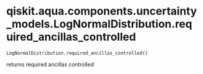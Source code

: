 # qiskit.aqua.components.uncertainty\_models.LogNormalDistribution.required\_ancillas\_controlled

`LogNormalDistribution.required_ancillas_controlled()`

returns required ancillas controlled
